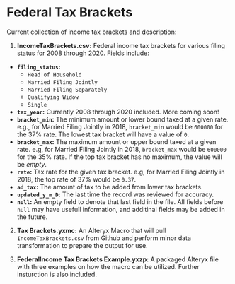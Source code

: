 # Federal Tax Brackets

Current collection of income tax brackets and description:

1. **IncomeTaxBrackets.csv:** Federal income tax brackets for various filing status for 2008 through 2020. Fields include:
  * **`filing_status`:**
    * `Head of Household`
    * `Married Filing Jointly`
    * `Married Filing Separately`
    * `Qualifying Widow`
    * `Single`
  * **`tax_year`:** Currently 2008 through 2020 included. More coming soon!
  * **`bracket_min`:** The minimum amount or lower bound taxed at a given rate. e.g., for Married Filing Jointly in 2018, `bracket_min` would be `600000` for the 37% rate. The lowest tax bracket will have a value of `0`.
  * **`bracket_max`:** The maximum amount or upper bound taxed at a given rate. e.g, for Married Filing Jointly in 2018, `bracket_max` would be `600000` for the 35% rate. If the top tax bracket has no maximum, the value will be *empty*.
  * **`rate`:** Tax rate for the given tax bracket. e.g, for Married Filing Jointly in 2018, the top rate of 37% would be `0.37`.
  * **`ad_tax`:** The amount of tax to be added from lower tax brackets.
  * **`updated_y_m_D`:** The last time the record was reviewed for accuracy.
  * **`null`:** An empty field to denote that last field in the file. All fields before `null` may have usefull information, and additinal fields may be added in the future.

2. **Tax Brackets.yxmc:** An Alteryx Macro that will pull `IncomeTaxBrackets.csv` from Github and perform minor data transformation to prepare the output for use.

3. **FederalIncome Tax Brackets Example.yxzp:** A packaged Alteryx file with three examples on how the macro can be utilized. Further insturction is also included.
